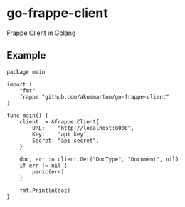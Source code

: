 # go-frappe-client
Frappe Client in Golang

## Example
```golang
package main

import (
    "fmt"
	frappe "github.com/akosmarton/go-frappe-client"
)

func main() {
    client := &frappe.Client{
		URL:    "http://localhost:8000",
		Key:    "api key",
		Secret: "api secret",
	}

    doc, err := client.Get("DocType", "Document", nil)
    if err != nil {
        panic(err)
    }

    fmt.Println(doc)
}
```

